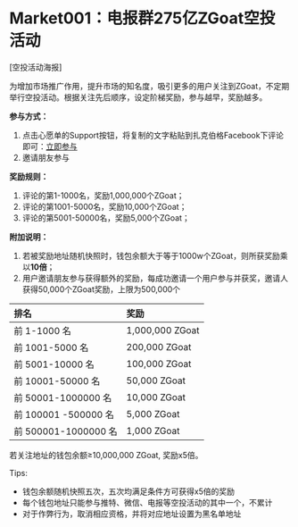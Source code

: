 # Market001：电报群275亿ZGoat空投活动

\[空投活动海报\]

为增加市场推广作用，提升市场的知名度，吸引更多的用户关注到ZGoat，不定期举行空投活动。根据关注先后顺序，设定阶梯奖励，参与越早，奖励越多。

**参与方式：**

1. 点击心愿单的Support按钮，将复制的文字粘贴到扎克伯格Facebook下评论即可：[立即参与](http://zgoat.org)
2. 邀请朋友参与

**奖励规则：**

1. 评论的第1-1000名，奖励1,000,000个ZGoat；
2. 评论的第1001-5000名，奖励10,000个ZGoat；
3. 评论的第5001-50000名，奖励5,000个ZGoat；

**附加说明：**

1. 若被奖励地址随机快照时，钱包余额大于等于1000w个ZGoat，则所获奖励乘以**10倍**；
2. 用户邀请朋友参与获得额外的奖励，每成功邀请一个用户参与并获奖，邀请人获得50,000个ZGoat奖励，上限为500,000个

| 排名 | 奖励 |
| :--- | :--- |
| 前 1-1000 名 | 1,000,000 ZGoat |
| 前 1001-5000 名 | 200,000 ZGoat |
| 前 5001-10000 名 | 100,000 ZGoat |
| 前 10001-50000 名 | 50,000 ZGoat |
| 前 50001-1000000 名 | 10,000 ZGoat |
| 前 100001 -500000 名 | 5,000 ZGoat |
| 前 500001-1000000 名 | 1,000 ZGoat |

若关注地址的钱包余额≥10,000,000 ZGoat, 奖励x5倍。



Tips:

* 钱包余额随机快照五次，五次均满足条件方可获得x5倍的奖励
* 每个钱包地址只能参与推特、微信、电报等空投活动的其中一个，不累计
* 对于作弊行为，取消相应资格，并将对应地址设置为黑名单地址



